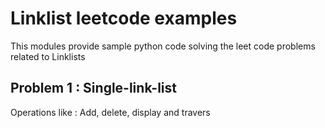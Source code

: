 # Linklist leetcode examples

This modules provide sample python code solving the leet code problems related to Linklists


## Problem 1 : Single-link-list

Operations like : Add, delete, display and travers



